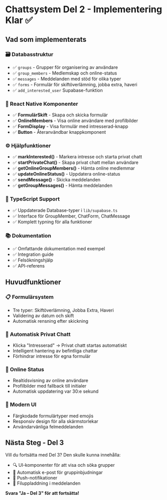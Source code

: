 # Chattsystem Del 2 - Implementering Klar ✅

## Vad som implementerats

### 🗃️ Databasstruktur
- ✅ `groups` - Grupper för organisering av användare
- ✅ `group_members` - Medlemskap och online-status
- ✅ `messages` - Meddelanden med stöd för olika typer
- ✅ `forms` - Formulär för skiftöverlämning, jobba extra, haveri
- ✅ `add_interested_user` Supabase-funktion

### 🧩 React Native Komponenter
- ✅ **FormulärSkift** - Skapa och skicka formulär
- ✅ **OnlineMembers** - Visa online användare med profilbilder
- ✅ **FormDisplay** - Visa formulär med intresserad-knapp
- ✅ **Button** - Återanvändbar knappkomponent

### ⚙️ Hjälpfunktioner
- ✅ **markInterested()** - Markera intresse och starta privat chatt
- ✅ **startPrivateChat()** - Skapa privat chatt mellan användare
- ✅ **getOnlineGroupMembers()** - Hämta online medlemmar
- ✅ **updateOnlineStatus()** - Uppdatera online-status
- ✅ **sendMessage()** - Skicka meddelanden
- ✅ **getGroupMessages()** - Hämta meddelanden

### 🔧 TypeScript Support
- ✅ Uppdaterade Database-typer i `lib/supabase.ts`
- ✅ Interface för GroupMember, ChatForm, ChatMessage
- ✅ Komplett typning för alla funktioner

### 📚 Dokumentation
- ✅ Omfattande dokumentation med exempel
- ✅ Integration guide
- ✅ Felsökningshjälp
- ✅ API-referens

## Huvudfunktioner

### 📋 Formulärsystem
- Tre typer: Skiftöverlämning, Jobba Extra, Haveri
- Validering av datum och skift
- Automatisk rensning efter skickning

### 💬 Automatisk Privat Chatt
- Klicka "Intresserad" → Privat chatt startas automatiskt
- Intelligent hantering av befintliga chattar
- Förhindrar intresse för egna formulär

### 👥 Online Status
- Realtidsvisning av online användare
- Profilbilder med fallback till initialer
- Automatisk uppdatering var 30:e sekund

### 🎨 Modern UI
- Färgkodade formulärtyper med emojis
- Responsiv design för alla skärmstorlekar
- Användarvänliga felmeddelanden

## Nästa Steg - Del 3

Vill du fortsätta med Del 3? Den skulle kunna innehålla:
- 🔍 UI-komponenter för att visa och söka grupper
- 📧 Automatisk e-post för gruppinbjudningar  
- 🔔 Push-notifikationer
- 📁 Filuppladdning i meddelanden

**Svara "Ja – Del 3" för att fortsätta!**